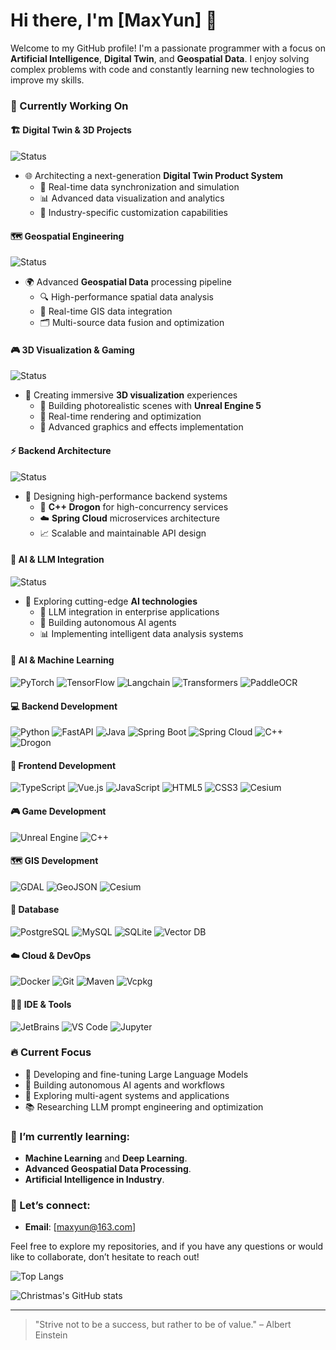 # Hi there, I'm [MaxYun] 👋

Welcome to my GitHub profile! I'm a passionate programmer with a focus on **Artificial Intelligence**, **Digital Twin**, and **Geospatial Data**. I enjoy solving complex problems with code and constantly learning new technologies to improve my skills.

### 🚀 Currently Working On

#### 🏗️ Digital Twin & 3D Projects
![Status](https://img.shields.io/badge/Status-In%20Progress-brightgreen)
- 🌐 Architecting a next-generation **Digital Twin Product System**
  - 🔄 Real-time data synchronization and simulation
  - 📊 Advanced data visualization and analytics
  - 🎯 Industry-specific customization capabilities

#### 🗺️ Geospatial Engineering
![Status](https://img.shields.io/badge/Status-Active-success)
- 🌍 Advanced **Geospatial Data** processing pipeline
  - 🔍 High-performance spatial data analysis
  - 📡 Real-time GIS data integration
  - 🗂️ Multi-source data fusion and optimization

#### 🎮 3D Visualization & Gaming
![Status](https://img.shields.io/badge/Status-Ongoing-blue)
- 🎯 Creating immersive **3D visualization** experiences
  - 🎨 Building photorealistic scenes with **Unreal Engine 5**
  - 🔮 Real-time rendering and optimization
  - 🌈 Advanced graphics and effects implementation

#### ⚡ Backend Architecture
![Status](https://img.shields.io/badge/Status-Development-yellow)
- 🔧 Designing high-performance backend systems
  - 🚀 **C++ Drogon** for high-concurrency services
  - ☁️ **Spring Cloud** microservices architecture
  - 📈 Scalable and maintainable API design

#### 🤖 AI & LLM Integration
![Status](https://img.shields.io/badge/Status-Research-purple)
- 🧠 Exploring cutting-edge **AI technologies**
  - 🤝 LLM integration in enterprise applications
  - 🔄 Building autonomous AI agents
  - 📊 Implementing intelligent data analysis systems

#### 🤖 AI & Machine Learning
![PyTorch](https://img.shields.io/badge/-PyTorch-EE4C2C?style=flat&logo=pytorch&logoColor=white)
![TensorFlow](https://img.shields.io/badge/-TensorFlow-FF6F00?style=flat&logo=tensorflow&logoColor=white)
![Langchain](https://img.shields.io/badge/-Langchain-311C87?style=flat)
![Transformers](https://img.shields.io/badge/-Transformers-FFD700?style=flat)
![PaddleOCR](https://img.shields.io/badge/-PaddleOCR-2F7ED8?style=flat)

#### 💻 Backend Development
![Python](https://img.shields.io/badge/-Python-3776AB?style=flat&logo=python&logoColor=white)
![FastAPI](https://img.shields.io/badge/-FastAPI-009688?style=flat&logo=fastapi&logoColor=white)
![Java](https://img.shields.io/badge/-Java-007396?style=flat&logo=java&logoColor=white)
![Spring Boot](https://img.shields.io/badge/-Spring%20Boot-6DB33F?style=flat&logo=spring-boot&logoColor=white)
![Spring Cloud](https://img.shields.io/badge/-Spring%20Cloud-6DB33F?style=flat&logo=spring&logoColor=white)
![C++](https://img.shields.io/badge/-C++-00599C?style=flat&logo=c%2B%2B&logoColor=white)
![Drogon](https://img.shields.io/badge/-Drogon-00599C?style=flat)

#### 📱 Frontend Development
![TypeScript](https://img.shields.io/badge/-TypeScript-3178C6?style=flat&logo=typescript&logoColor=white)
![Vue.js](https://img.shields.io/badge/-Vue.js-4FC08D?style=flat&logo=vue.js&logoColor=white)
![JavaScript](https://img.shields.io/badge/-JavaScript-F7DF1E?style=flat&logo=javascript&logoColor=black)
![HTML5](https://img.shields.io/badge/-HTML5-E34F26?style=flat&logo=html5&logoColor=white)
![CSS3](https://img.shields.io/badge/-CSS3-1572B6?style=flat&logo=css3&logoColor=white)
![Cesium](https://img.shields.io/badge/-Cesium-2F7ED8?style=flat&logo=cesium&logoColor=white)

#### 🎮 Game Development
![Unreal Engine](https://img.shields.io/badge/-Unreal%20Engine-313131?style=flat&logo=unreal-engine&logoColor=white)
![C++](https://img.shields.io/badge/-C++-00599C?style=flat&logo=c%2B%2B&logoColor=white)

#### 🗺️ GIS Development
![GDAL](https://img.shields.io/badge/-GDAL-3C873A?style=flat)
![GeoJSON](https://img.shields.io/badge/-GeoJSON-67B7D1?style=flat)
![Cesium](https://img.shields.io/badge/-Cesium-2F7ED8?style=flat)

#### 💾 Database
![PostgreSQL](https://img.shields.io/badge/-PostgreSQL-336791?style=flat&logo=postgresql&logoColor=white)
![MySQL](https://img.shields.io/badge/-MySQL-4479A1?style=flat&logo=mysql&logoColor=white)
![SQLite](https://img.shields.io/badge/-SQLite-003B57?style=flat&logo=sqlite&logoColor=white)
![Vector DB](https://img.shields.io/badge/-Vector%20DB-4B0082?style=flat)

#### ☁️ Cloud & DevOps
![Docker](https://img.shields.io/badge/-Docker-2496ED?style=flat&logo=docker&logoColor=white)
![Git](https://img.shields.io/badge/-Git-F05032?style=flat&logo=git&logoColor=white)
![Maven](https://img.shields.io/badge/-Maven-C71A36?style=flat&logo=apache-maven&logoColor=white)
![Vcpkg](https://img.shields.io/badge/-Vcpkg-lightgrey?style=flat)

#### 👨‍💻 IDE & Tools
![JetBrains](https://img.shields.io/badge/-JetBrains-000000?style=flat&logo=jetbrains&logoColor=white)
![VS Code](https://img.shields.io/badge/-VS%20Code-007ACC?style=flat&logo=visual-studio-code&logoColor=white)
![Jupyter](https://img.shields.io/badge/-Jupyter-F37626?style=flat&logo=jupyter&logoColor=white)

### 🔥 Current Focus
- 🤖 Developing and fine-tuning Large Language Models
- 🔄 Building autonomous AI agents and workflows
- 🧠 Exploring multi-agent systems and applications
- 📚 Researching LLM prompt engineering and optimization

### 🌱 I’m currently learning:
- **Machine Learning** and **Deep Learning**.
- **Advanced Geospatial Data Processing**.
- **Artificial Intelligence in Industry**.

### 💬 Let’s connect:
- **Email**: [maxyun@163.com]

Feel free to explore my repositories, and if you have any questions or would like to collaborate, don’t hesitate to reach out!


![Top Langs](https://github-readme-stats.vercel.app/api/top-langs/?username=IndigoCloud6&layout=compact)

![Christmas's GitHub stats](https://github-readme-stats.vercel.app/api?username=IndigoCloud6&show_icons=true&theme=tokyonight)

---

> "Strive not to be a success, but rather to be of value." – Albert Einstein
